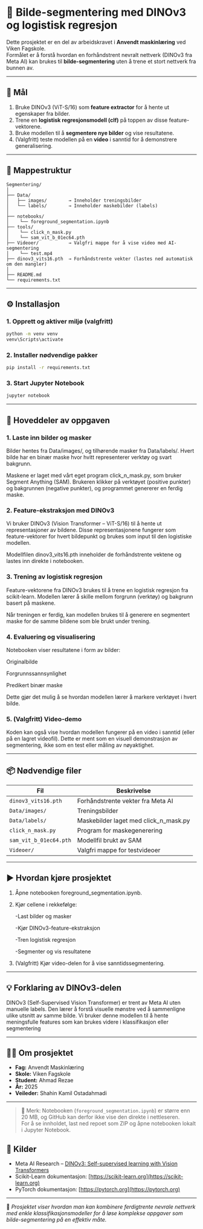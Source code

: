 # 🧠 Bilde-segmentering med DINOv3 og logistisk regresjon

Dette prosjektet er en del av arbeidskravet i **Anvendt maskinlæring** ved Viken Fagskole.  
Formålet er å forstå hvordan en forhåndstrent nevralt nettverk (DINOv3 fra Meta AI) kan brukes til **bilde-segmentering** uten å trene et stort nettverk fra bunnen av.

---

## 🎯 Mål
1. Bruke DINOv3 (ViT-S/16) som **feature extractor** for å hente ut egenskaper fra bilder.  
2. Trene en **logistisk regresjonsmodell (clf)** på toppen av disse feature-vektorene.  
3. Bruke modellen til å **segmentere nye bilder** og vise resultatene.  
4. (Valgfritt) teste modellen på en **video** i sanntid for å demonstrere generalisering.

---

## 📁 Mappestruktur
```
Segmentering/
│
├── Data/
│   ├── images/        → Inneholder treningsbilder
│   └── labels/        → Inneholder maskebilder (labels)
│
├── notebooks/
│    └── foreground_segmentation.ipynb
├── tools/
│    └── click_n_mask.py
│    └── sam_vit_b_01ec64.pth
├── Videoer/           → Valgfri mappe for å vise video med AI-segmentering
│    └── test.mp4
├── dinov3_vits16.pth  → Forhåndstrente vekter (lastes ned automatisk om den mangler)
│
├── README.md
└── requirements.txt
```

---

## ⚙️ Installasjon

### 1. Opprett og aktiver miljø (valgfritt)
```bash
python -m venv venv
venv\Scripts\activate
```

### 2. Installer nødvendige pakker
```bash
pip install -r requirements.txt
```

### 3. Start Jupyter Notebook
```bash
jupyter notebook
```

---

## 🧩 Hoveddeler av oppgaven

### **1. Laste inn bilder og masker**
Bilder hentes fra Data/images/, og tilhørende masker fra Data/labels/.
Hvert bilde har en binær maske hvor hvitt representerer verktøy og svart bakgrunn.

Maskene er laget med vårt eget program click_n_mask.py, som bruker Segment Anything (SAM).
Brukeren klikker på verktøyet (positive punkter) og bakgrunnen (negative punkter), og programmet genererer en ferdig maske.

### **2. Feature-ekstraksjon med DINOv3**
Vi bruker DINOv3 (Vision Transformer – ViT-S/16) til å hente ut representasjoner av bildene.
Disse representasjonene fungerer som feature-vektorer for hvert bildepunkt og brukes som input til den logistiske modellen.

Modellfilen dinov3_vits16.pth inneholder de forhåndstrente vektene og lastes inn direkte i notebooken.

### **3. Trening av logistisk regresjon**
Feature-vektorene fra DINOv3 brukes til å trene en logistisk regresjon fra scikit-learn.
Modellen lærer å skille mellom forgrunn (verktøy) og bakgrunn basert på maskene.

Når treningen er ferdig, kan modellen brukes til å generere en segmentert maske for de samme bildene som ble brukt under trening.

### **4. Evaluering og visualisering**
Notebooken viser resultatene i form av bilder:

Originalbilde

Forgrunnssannsynlighet

Predikert binær maske

Dette gjør det mulig å se hvordan modellen lærer å markere verktøyet i hvert bilde. 

### **5. (Valgfritt) Video-demo**
Koden kan også vise hvordan modellen fungerer på en video i sanntid (eller på en lagret videofil).
Dette er ment som en visuell demonstrasjon av segmentering, ikke som en test eller måling av nøyaktighet.

---

## 📦 Nødvendige filer
| Fil                    | Beskrivelse                           |
| ---------------------- | ------------------------------------- |
| `dinov3_vits16.pth`    | Forhåndstrente vekter fra Meta AI     |
| `Data/images/`         | Treningsbilder                        |
| `Data/labels/`         | Maskebilder laget med click_n_mask.py |
| `click_n_mask.py`      | Program for maskegenerering           |
| `sam_vit_b_01ec64.pth` | Modellfil brukt av SAM                |
| `Videoer/`             | Valgfri mappe for testvideoer         |

---

## ▶️ Hvordan kjøre prosjektet
1. Åpne notebooken foreground_segmentation.ipynb.

2. Kjør cellene i rekkefølge:

   -Last bilder og masker

   -Kjør DINOv3-feature-ekstraksjon

   -Tren logistisk regresjon

   -Segmenter og vis resultatene

3. (Valgfritt) Kjør video-delen for å vise sanntidssegmentering.

---

## 💡 Forklaring av DINOv3-delen
DINOv3 (Self-Supervised Vision Transformer) er trent av Meta AI uten manuelle labels.
Den lærer å forstå visuelle mønstre ved å sammenligne ulike utsnitt av samme bilde.
Vi bruker denne modellen til å hente meningsfulle features som kan brukes videre i klassifikasjon eller segmentering

---

## 👨‍🏫 Om prosjektet
- **Fag:** Anvendt Maskinlæring  
- **Skole:** Viken Fagskole  
- **Student:** Ahmad Rezae  
- **År:** 2025  
- **Veileder:** Shahin Kamil Ostadahmadi 

---

> 📌 Merk: Notebooken (`foreground_segmentation.ipynb`) er større enn 20 MB, og GitHub kan derfor ikke vise den direkte i nettleseren.  
> For å se innholdet, last ned repoet som ZIP og åpne notebooken lokalt i Jupyter Notebook.


## 📜 Kilder
- Meta AI Research – [DINOv3: Self-supervised learning with Vision Transformers](https://github.com/facebookresearch/dinov3)  
- Scikit-Learn dokumentasjon: [https://scikit-learn.org](https://scikit-learn.org)  
- PyTorch dokumentasjon: [https://pytorch.org](https://pytorch.org)

---

🧩 *Prosjektet viser hvordan man kan kombinere ferdigtrente nevrale nettverk med enkle klassifikasjonsmodeller for å løse komplekse oppgaver som bilde-segmentering på en effektiv måte.*
